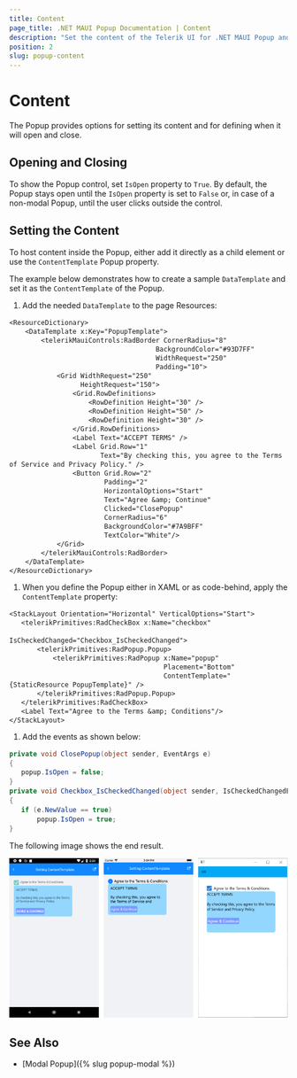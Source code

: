 ```yaml
---
title: Content
page_title: .NET MAUI Popup Documentation | Content
description: "Set the content of the Telerik UI for .NET MAUI Popup and determine when it will open or close."
position: 2
slug: popup-content
---
```


# Content

The Popup provides options for setting its content and for defining when it will open and close.

## Opening and Closing

To show the Popup control, set `IsOpen` property to `True`. By default, the Popup stays open until the `IsOpen` property is set to `False` or, in case of a non-modal Popup, until the user clicks outside the control.

## Setting the Content

To host content inside the Popup, either add it directly as a child element or use the `ContentTemplate` Popup property.

The example below demonstrates how to create a sample `DataTemplate` and set it as the `ContentTemplate` of the Popup.

1. Add the needed `DataTemplate` to the page Resources:

```XAML
<ResourceDictionary>
    <DataTemplate x:Key="PopupTemplate">
        <telerikMauiControls:RadBorder CornerRadius="8"
                                     BackgroundColor="#93D7FF"
                                     WidthRequest="250"
                                     Padding="10">
            <Grid WidthRequest="250"
				  HeightRequest="150">
                <Grid.RowDefinitions>
                    <RowDefinition Height="30" />
                    <RowDefinition Height="50" />
                    <RowDefinition Height="30" />
                </Grid.RowDefinitions>
                <Label Text="ACCEPT TERMS" />
                <Label Grid.Row="1"
                       Text="By checking this, you agree to the Terms of Service and Privacy Policy." />
                <Button Grid.Row="2"
                        Padding="2"
                        HorizontalOptions="Start"
                        Text="Agree &amp; Continue"
                        Clicked="ClosePopup"
                        CornerRadius="6"
                        BackgroundColor="#7A9BFF"
                        TextColor="White"/>
            </Grid>
        </telerikMauiControls:RadBorder>
    </DataTemplate>
</ResourceDictionary>
 ```

1. When you define the Popup either in XAML or as code-behind, apply the `ContentTemplate` property:

 ```XAML
<StackLayout Orientation="Horizontal" VerticalOptions="Start">
    <telerikPrimitives:RadCheckBox x:Name="checkbox"
                                   IsCheckedChanged="Checkbox_IsCheckedChanged">
        <telerikPrimitives:RadPopup.Popup>
            <telerikPrimitives:RadPopup x:Name="popup"
                                        Placement="Bottom"
                                        ContentTemplate="{StaticResource PopupTemplate}" />
        </telerikPrimitives:RadPopup.Popup>
    </telerikPrimitives:RadCheckBox>
    <Label Text="Agree to the Terms &amp; Conditions"/>
</StackLayout>
 ```

1. Add the events as shown below:

 ```C#
private void ClosePopup(object sender, EventArgs e)
{
    popup.IsOpen = false;
}
private void Checkbox_IsCheckedChanged(object sender, IsCheckedChangedEventArgs e)
{
    if (e.NewValue == true)
        popup.IsOpen = true;
}
 ```

The following image shows the end result.

![Popup Content Template](images/popup_features_contenttemplate.png)

## See Also

- [Modal Popup]({% slug popup-modal %})
